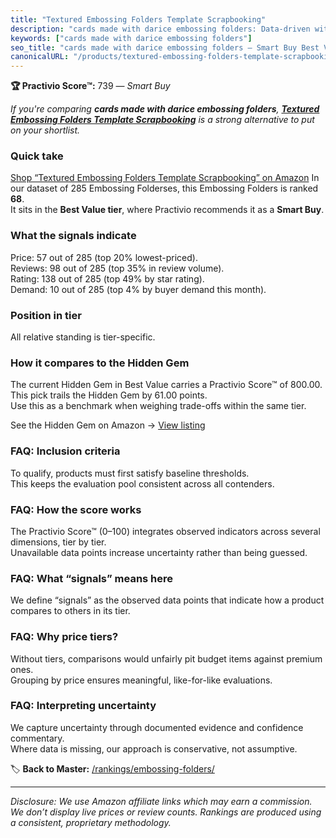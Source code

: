```yaml
---
title: "Textured Embossing Folders Template Scrapbooking"
description: "cards made with darice embossing folders: Data-driven within Best Value ranking using the Practivio Score™. Positioned by quality, value, demand, findability,…"
keywords: ["cards made with darice embossing folders"]
seo_title: "cards made with darice embossing folders — Smart Buy Best Value (2025)"
canonicalURL: "/products/textured-embossing-folders-template-scrapbooking-B0DPH8XJSN/"
---
```


**🏆 Practivio Score™:** 739 — _Smart Buy_


*If you're comparing **cards made with darice embossing folders**, **[Textured Embossing Folders Template Scrapbooking](https://www.amazon.com/dp/B0DPH8XJSN?tag=practivio-20)** is a strong alternative to put on your shortlist.*
### Quick take
[Shop “Textured Embossing Folders Template Scrapbooking” on Amazon](https://www.amazon.com/dp/B0DPH8XJSN?tag=practivio-20)
In our dataset of 285 Embossing Folderses, this Embossing Folders is ranked **68**.  
It sits in the **Best Value tier**, where Practivio recommends it as a **Smart Buy**.

### What the signals indicate
Price: 57 out of 285 (top 20% lowest-priced).  
Reviews: 98 out of 285 (top 35% in review volume).  
Rating: 138 out of 285 (top 49% by star rating).  
Demand: 10 out of 285 (top 4% by buyer demand this month).

### Position in tier
All relative standing is tier-specific.

### How it compares to the Hidden Gem
The current Hidden Gem in Best Value carries a Practivio Score™ of 800.00.  
This pick trails the Hidden Gem by 61.00 points.  
Use this as a benchmark when weighing trade-offs within the same tier.  

See the Hidden Gem on Amazon → [View listing](https://www.amazon.com/dp/B09QKGPC84?tag=practivio-20)

### FAQ: Inclusion criteria
To qualify, products must first satisfy baseline thresholds.  
This keeps the evaluation pool consistent across all contenders.

### FAQ: How the score works
The Practivio Score™ (0–100) integrates observed indicators across several dimensions, tier by tier.  
Unavailable data points increase uncertainty rather than being guessed.

### FAQ: What “signals” means here
We define “signals” as the observed data points that indicate how a product compares to others in its tier.

### FAQ: Why price tiers?
Without tiers, comparisons would unfairly pit budget items against premium ones.  
Grouping by price ensures meaningful, like-for-like evaluations.

### FAQ: Interpreting uncertainty
We capture uncertainty through documented evidence and confidence commentary.  
Where data is missing, our approach is conservative, not assumptive.


🏷️ **Back to Master:** [/rankings/embossing-folders/](/rankings/embossing-folders/)

---
_Disclosure: We use Amazon affiliate links which may earn a commission. We don’t display live prices or review counts. Rankings are produced using a consistent, proprietary methodology._
